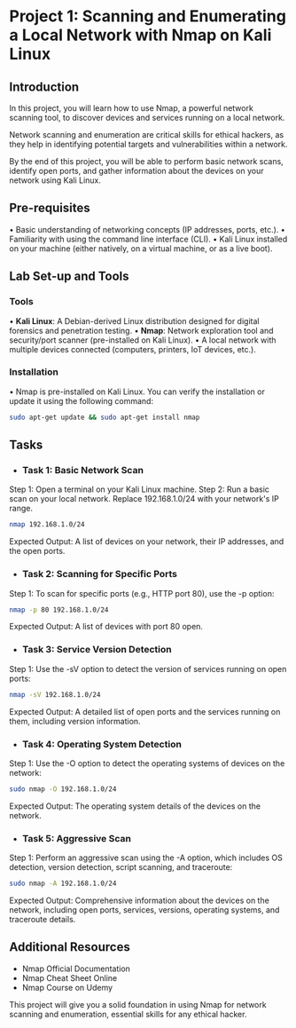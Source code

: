 # Project 1: Scanning and Enumerating a Local Network with Nmap on Kali Linux
## Introduction
In this project, you will learn how to use Nmap, a powerful network scanning tool, to discover devices and services running on a local network. 

Network scanning and enumeration are critical skills for ethical hackers, as they help in identifying potential targets and vulnerabilities within a network. 

By the end of this project, you will be able to perform basic network scans, identify open ports, and gather information about the devices on your network using Kali Linux.


## Pre-requisites
•	Basic understanding of networking concepts (IP addresses, ports, etc.).
•	Familiarity with using the command line interface (CLI).
•	Kali Linux installed on your machine (either natively, on a virtual machine, or as a live boot).


## Lab Set-up and Tools

### Tools
•	**Kali Linux**: A Debian-derived Linux distribution designed for digital forensics and penetration testing.
•	**Nmap**: Network exploration tool and security/port scanner (pre-installed on Kali Linux).
•	A local network with multiple devices connected (computers, printers, IoT devices, etc.).


### Installation
•	Nmap is pre-installed on Kali Linux. You can verify the installation or update it using the following command:

```sh
sudo apt-get update && sudo apt-get install nmap
```
## Tasks
- ### Task 1: Basic Network Scan
Step 1: Open a terminal on your Kali Linux machine. 
Step 2: Run a basic scan on your local network. 
Replace 192.168.1.0/24 with your network's IP range.

```sh
nmap 192.168.1.0/24
```

Expected Output: A list of devices on your network, their IP addresses, and the open ports.


- ### Task 2: Scanning for Specific Ports
Step 1: To scan for specific ports (e.g., HTTP port 80), use the -p option:

```sh
nmap -p 80 192.168.1.0/24
```
Expected Output: A list of devices with port 80 open.


- ### Task 3: Service Version Detection
Step 1: Use the -sV option to detect the version of services running on open ports:

```sh
nmap -sV 192.168.1.0/24
```
Expected Output: A detailed list of open ports and the services running on them, including version information.


- ### Task 4: Operating System Detection
Step 1: Use the -O option to detect the operating systems of devices on the network:

```sh 
sudo nmap -O 192.168.1.0/24
```
Expected Output: The operating system details of the devices on the network.


- ### Task 5: Aggressive Scan
Step 1: Perform an aggressive scan using the -A option, which includes OS detection, version detection, script scanning, and traceroute:

```sh
sudo nmap -A 192.168.1.0/24
```

Expected Output: Comprehensive information about the devices on the network, including open ports, services, versions, operating systems, and traceroute details.


## Additional Resources
 - Nmap Official Documentation 
 - Nmap Cheat Sheet Online 
 - Nmap Course on Udemy

 This project will give you a solid foundation in using Nmap for network scanning and enumeration, essential skills for any ethical hacker.











